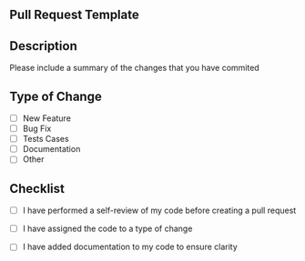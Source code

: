 ## Pull Request Template

## Description
Please include a summary of the changes that you have commited

## Type of Change
- [ ] New Feature
- [ ] Bug Fix
- [ ] Tests Cases
- [ ] Documentation
- [ ] Other

## Checklist
- [ ] I have performed a self-review of my code before creating a pull request
- [ ] I have assigned the code to a type of change
- [ ] I have added documentation to my code to ensure clarity
 